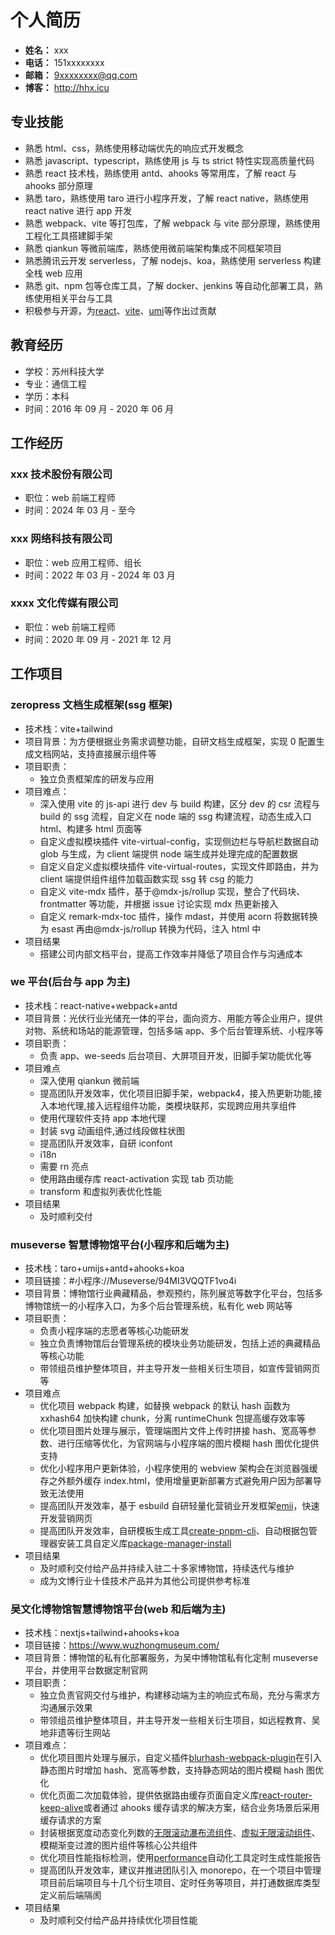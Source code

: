 # 个人简历

- **姓名：** xxx
- **电话：** 151xxxxxxxx
- **邮箱：** 9xxxxxxxx@qq.com
- **博客：** http://hhx.icu

## 专业技能

- 熟悉 html、css，熟练使用移动端优先的响应式开发概念
- 熟悉 javascript、typescript，熟练使用 js 与 ts strict 特性实现高质量代码
- 熟悉 react 技术栈，熟练使用 antd、ahooks 等常用库，了解 react 与 ahooks 部分原理
- 熟悉 taro，熟练使用 taro 进行小程序开发，了解 react native，熟练使用 react native 进行 app 开发
- 熟悉 webpack、vite 等打包库，了解 webpack 与 vite 部分原理，熟练使用工程化工具搭建脚手架
- 熟悉 qiankun 等微前端库，熟练使用微前端架构集成不同框架项目
- 熟悉腾讯云开发 serverless，了解 nodejs、koa，熟练使用 serverless 构建全栈 web 应用
- 熟悉 git、npm 包等仓库工具，了解 docker、jenkins 等自动化部署工具，熟练使用相关平台与工具
- 积极参与开源，为[react](https://github.com/reactjs/zh-hans.react.dev/pull/1479#event-12125517447)、[vite](https://github.com/vitejs/vite/pull/15806#event-11714291644)、[umi](https://github.com/umijs/umi/pull/9168)等作出过贡献

## 教育经历

- 学校：苏州科技大学
- 专业：通信工程
- 学历：本科
- 时间：2016 年 09 月 - 2020 年 06 月

## 工作经历

### xxx 技术股份有限公司

- 职位：web 前端工程师
- 时间：2024 年 03 月 - 至今

### xxx 网络科技有限公司

- 职位：web 应用工程师、组长
- 时间：2022 年 03 月 - 2024 年 03 月

### xxxx 文化传媒有限公司

- 职位：web 前端工程师
- 时间：2020 年 09 月 - 2021 年 12 月

## 工作项目

### zeropress 文档生成框架(ssg 框架)

- 技术栈：vite+tailwind
- 项目背景：为方便根据业务需求调整功能，自研文档生成框架，实现 0 配置生成文档网站，支持直接展示组件等
- 项目职责：
  - 独立负责框架库的研发与应用
- 项目难点：
  - 深入使用 vite 的 js-api 进行 dev 与 build 构建，区分 dev 的 csr 流程与 build 的 ssg 流程，自定义在 node 端的 ssg 构建流程，动态生成入口 html、构建多 html 页面等
  - 自定义虚拟模块插件 vite-virtual-config，实现侧边栏与导航栏数据自动 glob 与生成，为 client 端提供 node 端生成并处理完成的配置数据
  - 自定义自定义虚拟模块插件 vite-virtual-routes，实现文件即路由，并为 client 端提供组件组件加载函数实现 ssg 转 csg 的能力
  - 自定义 vite-mdx 插件，基于@mdx-js/rollup 实现，整合了代码块、frontmatter 等功能，并根据 issue 讨论实现 mdx 热更新接入
  - 自定义 remark-mdx-toc 插件，操作 mdast，并使用 acorn 将数据转换为 esast 再由@mdx-js/rollup 转换为代码，注入 html 中
- 项目结果
  - 搭建公司内部文档平台，提高工作效率并降低了项目合作与沟通成本

### we 平台(后台与 app 为主)

- 技术栈：react-native+webpack+antd
- 项目背景：光伏行业光储充一体的平台，面向资方、用能方等企业用户，提供对物、系统和场站的能源管理，包括多端 app、多个后台管理系统、小程序等
- 项目职责：
  - 负责 app、we-seeds 后台项目、大屏项目开发，旧脚手架功能优化等
- 项目难点
  - 深入使用 qiankun 微前端
  - 提高团队开发效率，优化项目旧脚手架，webpack4，接入热更新功能,接入本地代理,接入远程组件功能，类模块联邦，实现跨应用共享组件
  - 使用代理软件支持 app 本地代理
  - 封装 svg 动画组件,通过线段做柱状图
  - 提高团队开发效率，自研 iconfont
  - i18n
  - 需要 rn 亮点
  - 使用路由缓存库 react-activation 实现 tab 页功能
  - transform 和虚拟列表优化性能
- 项目结果
  - 及时顺利交付

### museverse 智慧博物馆平台(小程序和后端为主)

- 技术栈：taro+umijs+antd+ahooks+koa
- 项目链接：#小程序://Museverse/94MI3VQQTF1vo4i
- 项目背景：博物馆行业典藏精品，参观预约，陈列展览等数字化平台，包括多博物馆统一的小程序入口，为多个后台管理系统，私有化 web 网站等
- 项目职责：
  - 负责小程序端的志愿者等核心功能研发
  - 独立负责博物馆后台管理系统的模块业务功能研发，包括上述的典藏精品等核心功能
  - 带领组员维护整体项目，并主导开发一些相关衍生项目，如宣传营销网页等
- 项目难点
  - 优化项目 webpack 构建，如替换 webpack 的默认 hash 函数为 xxhash64 加快构建 chunk，分离 runtimeChunk 包提高缓存效率等
  - 优化项目图片处理与展示，管理端图片文件上传时拼接 hash、宽高等参数、进行压缩等优化，为官网端与小程序端的图片模糊 hash 图优化提供支持
  - 优化小程序用户更新体验，小程序使用的 webview 架构会在浏览器强缓存之外额外缓存 index.html，使用增量更新部署方式避免用户因为部署导致无法使用
  - 提高团队开发效率，基于 esbuild 自研轻量化营销业开发框架[emii](https://www.npmjs.com/package/emii)，快速开发营销网页
  - 提高团队开发效率，自研模板生成工具[create-pnpm-cli](https://www.npmjs.com/package/create-pnpm-cli)、自动根据包管理器安装工具自定义库[package-manager-install](https://www.npmjs.com/package/package-manager-install)
- 项目结果
  - 及时顺利交付给产品并持续入驻二十多家博物馆，持续迭代与维护
  - 成为文博行业十佳技术产品并为其他公司提供参考标准

### 吴文化博物馆智慧博物馆平台(web 和后端为主)

- 技术栈：nextjs+tailwind+ahooks+koa
- 项目链接：https://www.wuzhongmuseum.com/
- 项目背景：博物馆的私有化部署服务，为吴中博物馆私有化定制 museverse 平台，并使用平台数据定制官网
- 项目职责：
  - 独立负责官网交付与维护，构建移动端为主的响应式布局，充分与需求方沟通展示效果
  - 带领组员维护整体项目，并主导开发一些相关衍生项目，如远程教育、吴地非遗等衍生网站
- 项目难点：
  - 优化项目图片处理与展示，自定义插件[blurhash-webpack-plugin](https://www.npmjs.com/package/blurhash-webpack-plugin)在引入静态图片时增加 hash、宽高等参数，支持静态网站的图片模糊 hash 图优化
  - 优化页面二次加载体验，提供依据路由缓存页面自定义库[react-router-keep-alive](https://www.npmjs.com/package/react-router-keep-alive)或者通过 ahooks 缓存请求的解决方案，结合业务场景后采用缓存请求的方案
  - 封装根据宽度动态变化列数的[无限滚动瀑布流组件](https://houhongxu.github.io/high-order-ui/#/masonry)、[虚拟无限滚动组件](https://houhongxu.github.io/high-order-ui/#/virtual-list)、模糊渐变过渡的图片组件等核心公共组件
  - 优化项目性能指标检测，使用[performance](TODO)自动化工具定时生成性能报告
  - 提高团队开发效率，建议并推进团队引入 monorepo，在一个项目中管理项目前后端项目与十几个衍生项目、定时任务等项目，并打通数据库类型定义前后端隔阂
- 项目结果
  - 及时顺利交付给产品并持续优化项目性能
